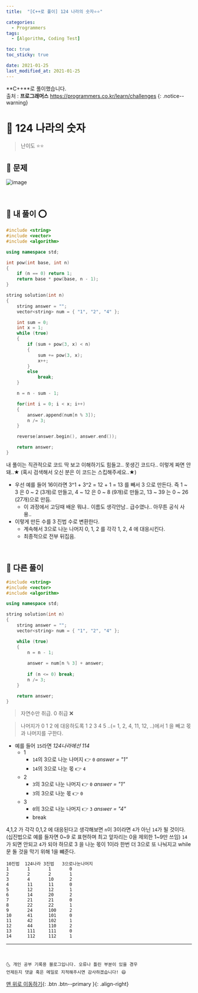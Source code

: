 ```yaml
---
title:  "[C++로 풀이] 124 나라의 숫자⭐⭐" 

categories:
  - Programmers
tags:
  - [Algorithm, Coding Test]

toc: true
toc_sticky: true

date: 2021-01-25
last_modified_at: 2021-01-25
---
```

**C++**로 풀이했습니다.  
출처 : **프로그래머스** <https://programmers.co.kr/learn/challenges>
{: .notice--warning}

# 📌 124 나라의 숫자

> 난이도 ⭐⭐

## 🚀 문제

![image](https://user-images.githubusercontent.com/42318591/105657571-0a2c8900-5f08-11eb-949d-e80f37fb5752.png)


<br>

## 🚀 내 풀이 ⭕

```cpp
#include <string>
#include <vector>
#include <algorithm>

using namespace std;

int pow(int base, int n)
{
    if (n == 0) return 1;
    return base * pow(base, n - 1);
}

string solution(int n)
{
    string answer = "";
    vector<string> num = { "1", "2", "4" };

    int sum = 0;
    int x = 1;
    while (true)
    {
        if (sum + pow(3, x) < n)
        {
            sum += pow(3, x);
            x++;
        }
        else
            break;
    }

    n = n - sum - 1;

    for(int i = 0; i < x; i++)
    {
        answer.append(num[n % 3]);
        n /= 3;
    } 

    reverse(answer.begin(), answer.end());

    return answer;
}
```

내 풀이는 직관적으로 코드 딱 보고 이해하기도 힘들고.. 못생긴 코드다.. 이렇게 짜면 안돼..★ (혹시 검색해서 오신 분은 이 코드는 스킵해주세요..★) 

- 우선 예를 들어 16이라면 3^1 + 3^2 = 12 + 1 = 13 를 빼서 3 으로 만든다. 즉 1 ~ 3 은 0 ~ 2 (3개)로 만들고, 4 ~ 12 은 0 ~ 8 (9개)로 만들고, 13 ~ 39 는 0 ~ 26 (27개)으로 만듬.
  - 이 과정에서 고딩때 배운 뭐냐.. 이름도 생각안남.. 급수였나.. 아무튼 공식 사용..
- 이렇게 만든 수를 3 진법 수로 변환한다. 
  - 계속해서 3으로 나눈 나머지 0, 1, 2 를 각각 1, 2, 4 에 대응시킨다.
  - 최종적으로 전부 뒤집음.

<br>

## 🚀 다른 풀이

```cpp
#include <string>
#include <vector>
#include <algorithm>

using namespace std;

string solution(int n)
{
    string answer = "";
    vector<string> num = { "1", "2", "4" };

    while (true)
    {
        n = n - 1;
        
        answer = num[n % 3] + answer;
        
        if (n <= 0) break;
        n /= 3;
    }

    return answer;
}
```

> 자연수만 취급. 0 취급 ❌

> 나머지가 0 1 2 에 대응하도록 1 2 3 4 5 ..(= 1, 2, 4, 11, 12, ..)에서 1 을 빼고 몫과 나머지를 구한다. 

- 예를 들어 `15`라면 *124나라에선 114*
  - 1
    - `14`의 3으로 나눈 나머지 👉 `0`  *answer = "1"*
    - `14`의 3으로 나눈 몫 👉 `4`
  - 2
    - `3`의 3으로 나눈 나머지 👉 `0` *answer = "1"*
    - `3`의 3으로 나눈 몫 👉 `0`
  - 3
    - `0`의 3으로 나눈 나머지 👉 `3`  *answer = "4"*
    - break

4,1,2 가 각각 0,1,2 에 대응된다고 생각해보면 `n`이 3이라면 `4`가 아닌 `14`가 될 것이다. (십진법으로 예를 들자면 0~9 로 표현하며 최고 앞자리는 0을 제외한 1~9만 쓰임) `14`가 되면 안되고 `4`가 되야 하므로 3 을 나눈 몫이 1이라 한번 더 3으로 또 나눠지고 while문 돌 것을 막기 위해 1을 뺴준다.


```
10진법  124나라 3진법   3으로나눈나머지
1       1       1       0
2       2       2       1
3       4       10      2
4       11      11      0
5       12      12      1
6       14      20      2
7       21      21      0
8       22      22      1
9       24      100     2
10      41      101     0
11      42      102     1
12      44      110     2
13      111     111     0
14      112     112     1
```


***
<br>

    🌜 개인 공부 기록용 블로그입니다. 오류나 틀린 부분이 있을 경우 
    언제든지 댓글 혹은 메일로 지적해주시면 감사하겠습니다! 😄

[맨 위로 이동하기](#){: .btn .btn--primary }{: .align-right}